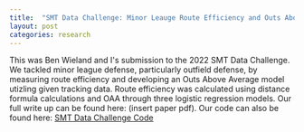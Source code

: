 ```yaml
---
title:  "SMT Data Challenge: Minor Leauge Route Efficiency and Outs Above Average"
layout: post
categories: research
---
```


This was Ben Wieland and I's submission to the 2022 SMT Data Challenge. We tackled minor league defense, particularly outfield defense, by measuring route efficiency and developing an Outs Above Average model utizling given tracking data. Route efficiency was calculated using distance formula calculations and OAA through three logistic regression models. Our full write up can be found here: (insert paper pdf). Our code can also be found here: [SMT Data Challenge Code](https://github.com/bbwieland/smt-data)

